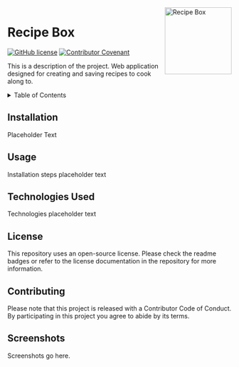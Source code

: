 <img src="https://project-3-recipe-box.herokuapp.com/static/media/box5.7463777c.png" alt="Recipe Box" width="150" align="right" />

# Recipe Box

[![GitHub license](https://img.shields.io/github/license/PeterBaker644/Recipe-Journal)](https://github.com/PeterBaker644/Recipe-Journal/blob/master/LICENSE) [![Contributor Covenant](https://img.shields.io/badge/Contributor%20Covenant-v2.0%20adopted-ff69b4.svg)](https://www.contributor-covenant.org/version/2/0/code_of_conduct/code_of_conduct.md)

This is a description of the project. Web application designed for creating and saving recipes to cook along to.

<details>
<summary>Table of Contents</summary>

## Table of Contents
* Title
* Description
* [Installation](#installation)
* [Usage](#usage)
* [Technologies Used](#technologies)
* [License](#license)
* [Contributing](#contributing)
* [Screenshots](#screenshots)

</details>

## Installation
Placeholder Text

## Usage
Installation steps placeholder text

## Technologies Used
Technologies placeholder text

## License
This repository uses an open-source license. Please check the readme badges or refer to the license documentation in the repository for more information.

## Contributing

Please note that this project is released with a Contributor Code of Conduct. By participating in this project you agree to abide by its terms.

## Screenshots

Screenshots go here.
